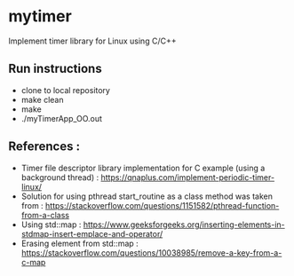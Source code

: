 # mytimer
Implement timer library for Linux using C/C++

## Run instructions
- clone to local repository
- make clean
- make
- ./myTimerApp_OO.out

##  References : 
  - Timer file descriptor library implementation for C example (using a background thread) :
    https://qnaplus.com/implement-periodic-timer-linux/
  - Solution for using pthread start_routine as a class method was taken from :
    https://stackoverflow.com/questions/1151582/pthread-function-from-a-class
  - Using std::map :
    https://www.geeksforgeeks.org/inserting-elements-in-stdmap-insert-emplace-and-operator/
  - Erasing element from std::map :
    https://stackoverflow.com/questions/10038985/remove-a-key-from-a-c-map

